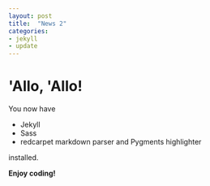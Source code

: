 ```yaml
---
layout: post
title:  "News 2"
categories:
- jekyll
- update
---
```


# 'Allo, 'Allo!

You now have

- Jekyll
- Sass
- redcarpet markdown parser and Pygments highlighter

installed.

**Enjoy coding!**
